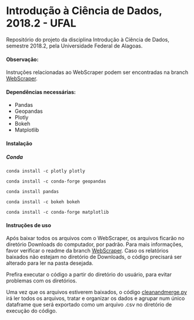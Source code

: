 # Introdução à Ciência de Dados, 2018.2 - UFAL
Repositório do projeto da disciplina Introdução à Ciência de Dados, semestre 2018.2, pela Universidade Federal de Alagoas. 

#### Observação:
Instruções relacionadas ao WebScraper podem ser encontradas na branch [WebScraper](https://github.com/victoraccete/ICD_20182/tree/webScraper).

#### Dependências necessárias:
- Pandas
- Geopandas
- Plotly
- Bokeh
- Matplotlib
#### Instalação
##### Conda
```
conda install -c plotly plotly 
```
```
conda install -c conda-forge geopandas
```
```
conda install pandas
```
```
conda install -c bokeh bokeh 
```
```
conda install -c conda-forge matplotlib 
```

#### Instruções de uso
Após baixar todos os arquivos com o WebScraper, os arquivos ficarão no diretório Downloads do computador, por padrão. Para mais informações, favor verificar o readme da branch [WebScraper](https://github.com/victoraccete/ICD_20182/tree/webScraper). Caso os relatórios baixados não estejam no diretório de Downloads, o código precisará ser alterado para ler na pasta desejada. 

Prefira executar o código a partir do diretório do usuário, para evitar problemas com os diretórios. 

Uma vez que os arquivos estiverem baixados, o código [cleanandmerge.py](https://github.com/victoraccete/ICD_20182/blob/master/cleanandmerge.py) irá ler todos os arquivos, tratar e organizar os dados e agrupar num único dataframe que será exportado como um arquivo .csv no diretório de execução do código. 
